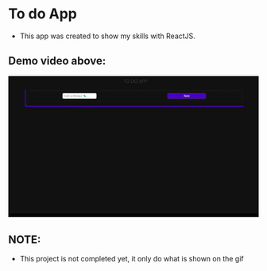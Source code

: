 # To do App 
- This app was created to show my skills with ReactJS.

## Demo video above: 
![Demo](/public/demo.gif)

## NOTE:
* This project is not completed yet, it only do what is shown on the gif